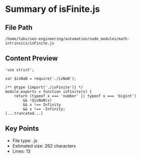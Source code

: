 # Summary of isFinite.js
  
## File Path
`/home/tabs/seo-engineering/automation/node_modules/math-intrinsics/isFinite.js`

## Content Preview
```
'use strict';

var $isNaN = require('./isNaN');

/** @type {import('./isFinite')} */
module.exports = function isFinite(x) {
	return (typeof x === 'number' || typeof x === 'bigint')
        && !$isNaN(x)
        && x !== Infinity
        && x !== -Infinity;
[...truncated...]
```

## Key Points
- File type: .js
- Estimated size: 262 characters
- Lines: 13
